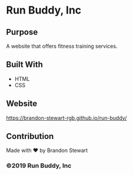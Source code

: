 # Run Buddy, Inc

## Purpose
A website that offers fitness training services. 

## Built With
* HTML
* CSS

## Website
https://brandon-stewart-rgb.github.io/run-buddy/

## Contribution
Made with ❤️ by Brandon Stewart

### ©️2019 Run Buddy, Inc 



